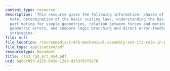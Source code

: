 ```yaml
---
content_type: resource
description: 'This resource gives the following information: phases of a typical part
  mate, determination of the basic scaling laws, understanding the basic physics of
  part mating for simple geometries, relation between forces and motions arising from
  geometric errors, and compare logic branching and direct error-feedback part mating
  strategies.'
file: null
file_location: /coursemedia/2-875-mechanical-assembly-and-its-role-in-product-development-fall-2004/6abbc6934125042e12e9d153f87f9278_cls3_rgd_prt_mn4.pdf
file_type: application/pdf
resourcetype: Document
title: cls3_rgd_prt_mn4.pdf
uid: 6abbc693-4125-042e-12e9-d153f87f9278
---
```

